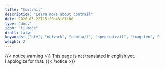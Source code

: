 ```yaml
---
title: "Contrail"
description: "Learn more about contrail"
date: 2020-03-22T15:20:43+01:00
type: "docs"
icon: "ti-book"
draft: false
keywords: ["nfv", "network", "contrail", "opencontrail", "tungsten", "fabric"]
weight: 2
---
```


{{< notice warning >}}
This page is not translated in english yet.
<br/>
I apologize for that.
{{< /notice >}}